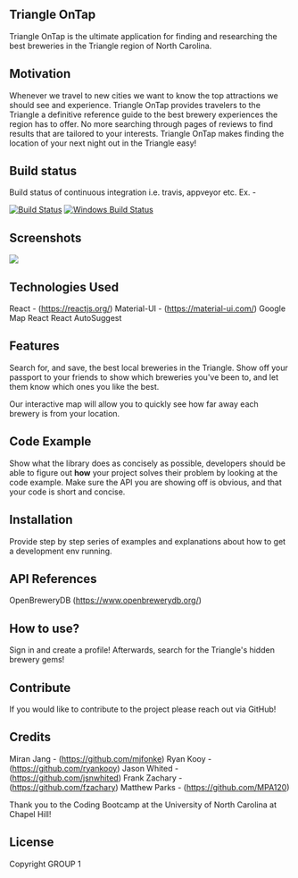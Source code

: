 ## Triangle OnTap
Triangle OnTap is the ultimate application for finding and researching the best breweries in the Triangle region of North Carolina. 

## Motivation
Whenever we travel to new cities we want to know the top attractions we should see and experience. Triangle OnTap provides travelers to the Triangle
a definitive reference guide to the best brewery experiences the region has to offer. No more searching through pages of reviews to find results that
are tailored to your interests. Triangle OnTap makes finding the location of your next night out in the Triangle easy!


## Build status
Build status of continuous integration i.e. travis, appveyor etc. Ex. - 

[![Build Status](https://travis-ci.org/akashnimare/foco.svg?branch=master)](https://travis-ci.org/akashnimare/foco)
[![Windows Build Status](https://ci.appveyor.com/api/projects/status/github/akashnimare/foco?branch=master&svg=true)](https://ci.appveyor.com/project/akashnimare/foco/branch/master)

 
## Screenshots
![](images/TriangleOnTap_Logo_Transparent)

## Technologies Used
React - (https://reactjs.org/)
Material-UI - (https://material-ui.com/)
Google Map React
React AutoSuggest


## Features
Search for, and save, the best local breweries in the Triangle. Show off your passport to your friends to show which breweries you've been to, and let them know which ones you like the best. 

Our interactive map will allow you to quickly see how far away each brewery is from your location. 


## Code Example
Show what the library does as concisely as possible, developers should be able to figure out **how** your project solves their problem by looking at the code example. Make sure the API you are showing off is obvious, and that your code is short and concise.

## Installation
Provide step by step series of examples and explanations about how to get a development env running.

## API References
OpenBreweryDB (https://www.openbrewerydb.org/)


## How to use?
Sign in and create a profile! Afterwards, search for the Triangle's hidden brewery gems!

## Contribute
If you would like to contribute to the project please reach out via GitHub!

## Credits
Miran Jang - (https://github.com/mjfonke)
Ryan Kooy - (https://github.com/ryankooy)
Jason Whited - (https://github.com/jsnwhited) 
Frank Zachary - (https://github.com/fzachary)
Matthew Parks - (https://github.com/MPA120)

Thank you to the Coding Bootcamp at the University of North Carolina at Chapel Hill!

## License
Copyright GROUP 1
